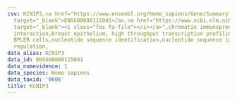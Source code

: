 ```yaml
---
csv: KCNIP3,<a href="https://www.ensembl.org/Homo_sapiens/Gene/Summary?db=core;g=ENSG00000115041"
  target="_blank">ENSG00000115041</a>,<a href="https://www.ncbi.nlm.nih.gov/pubmed/22863008"
  target="_blank"><i class="fas fa-file"></i></a>",chromatin immunoprecipitation assay,direct
  interaction,breast epithelium, high throughput transcription profiling by microarray,
  BPLER cells,nucleotide sequence identification,nucleotide sequence identification,transcriptional
  regulation,
data_alias: KCNIP3
data_id: ENSG00000115041
data_numevidence: 1
data_species: Homo sapiens
data_taxid: '9606'
title: KCNIP3
---
```

